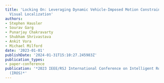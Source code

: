 ```yaml
---
title: 'Locking On: Leveraging Dynamic Vehicle-Imposed Motion Constraints to Improve
  Visual Localization'
authors:
- Stephen Hausler
- Sourav Garg
- Punarjay Chakravarty
- Shubham Shrivastava
- Ankit Vora
- Michael Milford
date: '2023-01-01'
publishDate: '2024-01-31T15:10:27.245983Z'
publication_types:
- paper-conference
publication: '*2023 IEEE/RSJ International Conference on Intelligent Robots and Systems
  (IROS)*'
---
```

